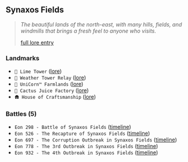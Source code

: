 ## Synaxos Fields
> *The beautiful lands of the north-east, with many hills, fields, and windmills that brings a fresh feel to anyone who visits.*  
>  
> [full lore entry](<https://zeithalt.github.io//r/synaxos_fields.html>)
### Landmarks
- `🗼 Lime Tower` ([lore](<https://zeithalt.github.io//r/lime_tower.html>))
- `🎏 Weather Tower Relay` ([lore](<https://zeithalt.github.io//r/weather_tower_relay.html>))
- `🦄 UniCorn™️ Farmlands` ([lore](<https://zeithalt.github.io//r/unicorn_farmlands.html>))
- `🌵 Cactus Juice Factory` ([lore](<https://zeithalt.github.io//r/cactus_juice_factory.html>))
- `🛖 House of Craftsmanship` ([lore](<https://zeithalt.github.io//r/house_of_craftsmanship.html>))
### Battles (5)
- `Eon 298 - Battle of Synaxos Fields` ([timeline](<https://zeithalt.github.io//t/#eon0298>))
- `Eon 526 - The Recapture of Synaxos Fields` ([timeline](<https://zeithalt.github.io//t/#eon0526>))
- `Eon 697 - The Corruption Outbreak in Synaxos Fields` ([timeline](<https://zeithalt.github.io//t/#eon0697>))
- `Eon 778 - The 3rd Outbreak in Synaxos Fields` ([timeline](<https://zeithalt.github.io//t/#eon0778>))
- `Eon 932 - The 4th Outbreak in Synaxos Fields` ([timeline](<https://zeithalt.github.io//t/#eon0932>))
